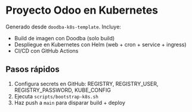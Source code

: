 # Proyecto Odoo en Kubernetes
Generado desde `doodba-k8s-template`. Incluye:
- Build de imagen con Doodba (solo build)
- Despliegue en Kubernetes con Helm (web + cron + service + ingress)
- CI/CD con GitHub Actions

## Pasos rápidos
1) Configura secrets en GitHub: REGISTRY, REGISTRY_USER, REGISTRY_PASSWORD, KUBE_CONFIG  
2) Ejecuta `scripts/bootstrap-k8s.sh`  
3) Haz push a `main` para disparar build + deploy
